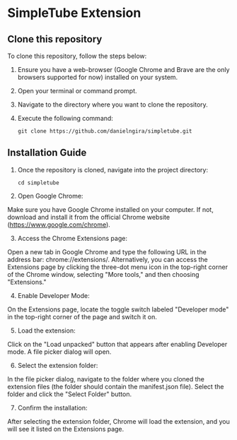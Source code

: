 # SimpleTube Extension
## Clone this repository

To clone this repository, follow the steps below:

1. Ensure you have a web-browser (Google Chrome and Brave are the only browsers supported for now) installed on your system.
2. Open your terminal or command prompt.
3. Navigate to the directory where you want to clone the repository.
4. Execute the following command:

   ```
   git clone https://github.com/danielngira/simpletube.git
   ```

## Installation Guide

1. Once the repository is cloned, navigate into the project directory:

   ```
   cd simpletube
   ```

2. Open Google Chrome:

Make sure you have Google Chrome installed on your computer. If not, download and install it from the official Chrome website (https://www.google.com/chrome).

3. Access the Chrome Extensions page:

Open a new tab in Google Chrome and type the following URL in the address bar: chrome://extensions/. Alternatively, you can access the Extensions page by clicking the three-dot menu icon in the top-right corner of the Chrome window, selecting "More tools," and then choosing "Extensions."

4. Enable Developer Mode:

On the Extensions page, locate the toggle switch labeled "Developer mode" in the top-right corner of the page and switch it on.

5. Load the extension:

Click on the "Load unpacked" button that appears after enabling Developer mode. A file picker dialog will open.

6. Select the extension folder:

In the file picker dialog, navigate to the folder where you cloned the extension files (the folder should contain the manifest.json file). Select the folder and click the "Select Folder" button.

7. Confirm the installation:

After selecting the extension folder, Chrome will load the extension, and you will see it listed on the Extensions page.

